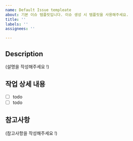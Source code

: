 ```yaml
---
name: Default Issue templeate
about: 기본 이슈 템플릿입니다. 이슈 생성 시 템플릿을 사용해주세요.
title: ''
labels: ''
assignees: ''

---
```


## Description
(설명을 작성해주세요 !)

## 작업 상세 내용
- [ ] todo
- [ ] todo

## 참고사항
(참고사항을 작성해주세요 !)
